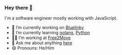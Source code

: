 ### Hey there 👋

I'm a software engineer mostly working with JavaScript.

- 🔭 I’m currently working on [Bluelinky](https://github.com/Hacksore/bluelinky)
- 🌱 I’m currently learning [golang](https://go.dev/), [Python](https://www.python.org/)
- 👨‍💼 I’m working at [Free2Move](https://www.free2move.com/)
- 💬 Ask me about anything [here](https://github.com/neoPix/neoPix/issues)
- 😄 Pronouns: He/Him
